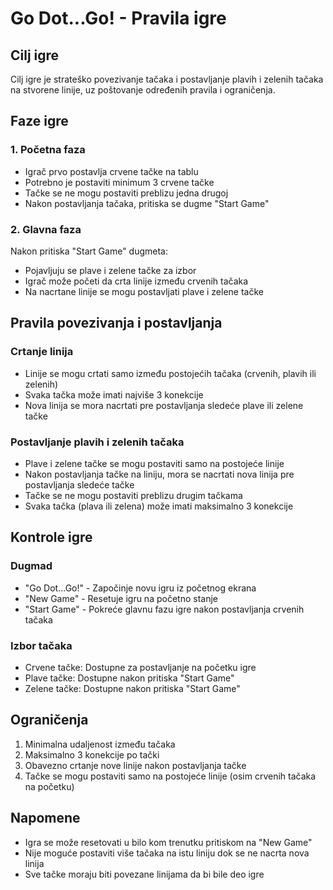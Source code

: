 # Go Dot...Go! - Pravila igre

## Cilj igre
Cilj igre je strateško povezivanje tačaka i postavljanje plavih i zelenih tačaka na stvorene linije, uz poštovanje određenih pravila i ograničenja.

## Faze igre

### 1. Početna faza
- Igrač prvo postavlja crvene tačke na tablu
- Potrebno je postaviti minimum 3 crvene tačke
- Tačke se ne mogu postaviti preblizu jedna drugoj
- Nakon postavljanja tačaka, pritiska se dugme "Start Game"

### 2. Glavna faza
Nakon pritiska "Start Game" dugmeta:
- Pojavljuju se plave i zelene tačke za izbor
- Igrač može početi da crta linije između crvenih tačaka
- Na nacrtane linije se mogu postavljati plave i zelene tačke

## Pravila povezivanja i postavljanja

### Crtanje linija
- Linije se mogu crtati samo između postojećih tačaka (crvenih, plavih ili zelenih)
- Svaka tačka može imati najviše 3 konekcije
- Nova linija se mora nacrtati pre postavljanja sledeće plave ili zelene tačke

### Postavljanje plavih i zelenih tačaka
- Plave i zelene tačke se mogu postaviti samo na postojeće linije
- Nakon postavljanja tačke na liniju, mora se nacrtati nova linija pre postavljanja sledeće tačke
- Tačke se ne mogu postaviti preblizu drugim tačkama
- Svaka tačka (plava ili zelena) može imati maksimalno 3 konekcije

## Kontrole igre

### Dugmad
- "Go Dot...Go!" - Započinje novu igru iz početnog ekrana
- "New Game" - Resetuje igru na početno stanje
- "Start Game" - Pokreće glavnu fazu igre nakon postavljanja crvenih tačaka

### Izbor tačaka
- Crvene tačke: Dostupne za postavljanje na početku igre
- Plave tačke: Dostupne nakon pritiska "Start Game"
- Zelene tačke: Dostupne nakon pritiska "Start Game"

## Ograničenja
1. Minimalna udaljenost između tačaka
2. Maksimalno 3 konekcije po tački
3. Obavezno crtanje nove linije nakon postavljanja tačke
4. Tačke se mogu postaviti samo na postojeće linije (osim crvenih tačaka na početku)

## Napomene
- Igra se može resetovati u bilo kom trenutku pritiskom na "New Game"
- Nije moguće postaviti više tačaka na istu liniju dok se ne nacrta nova linija
- Sve tačke moraju biti povezane linijama da bi bile deo igre 